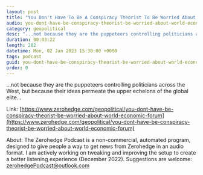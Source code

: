 ```yaml
---
layout: post
title: "You Don't Have To Be A Conspiracy Theorist To Be Worried About The World Economic Forum"
audio: you-dont-have-be-conspiracy-theorist-be-worried-about-world-economic-forum-0
category: geopolitical
desc: "...not because they are the puppeteers controlling politicians across the West, but because their ideas permeate the upper echelons of the global elite..."
duration: 00:03:22
length: 202
datetime: Mon, 02 Jan 2023 15:30:00 +0000
tags: podcast
guid: you-dont-have-be-conspiracy-theorist-be-worried-about-world-economic-forum-0
order: 0
---
```

...not because they are the puppeteers controlling politicians across the West, but because their ideas permeate the upper echelons of the global elite...

Link: [https://www.zerohedge.com/geopolitical/you-dont-have-be-conspiracy-theorist-be-worried-about-world-economic-forum](https://www.zerohedge.com/geopolitical/you-dont-have-be-conspiracy-theorist-be-worried-about-world-economic-forum)

About: The Zerohedge Podcast is a non-commercial, automated program, designed to give people a way to get news from Zerohedge in an audio format.  I am actively working on tweaking and improving the setup to create a better listening experience (December 2022).  Suggestions are welcome: [zerohedgePodcast@outlook.com](mailto:zerohedgePodcast@outlook.com)